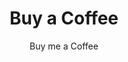 ---
layout: productdetails
title: Buy a Coffee
subtitle: Buy me a Coffee
description: A perfect coffee in the morning absolutely makes my day. Buy me a small one for a good start or a big one to keep going all day!
name: Buy me a Coffee
sku: Coffee
image: /build/cart/covers/coffee-320.jpg
price: 2.50
sizes:
  - tall
  - grande
  - venti
styles:
  - name: Black
    color: '#000000'
    image: /build/cart/covers/coffee-320.jpg
stock: 10
id: coffee
folder: _products
loc: "/coffee"
desc: Buy me a Coffee
private: false
github_editme_path: donaldboulton/DWB/blob/gh-pages/_products/coffee.md
---